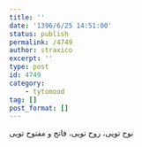 ```yaml
---
title: ''
date: '1396/6/25 14:51:00'
status: publish
permalink: /4749
author: straxico
excerpt: ''
type: post
id: 4749
category:
    - tytomood
tag: []
post_format: []
---
```

نوح تویی، روح تویی، فاتح و مفتوح تویی